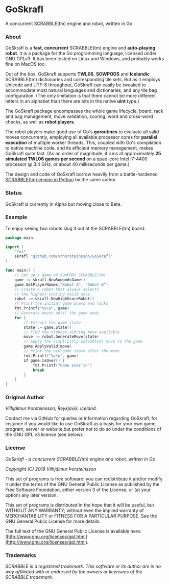 # GoSkrafl
A concurrent SCRABBLE(tm) engine and robot, written in Go

### About

GoSkrafl is a **fast, concurrent** SCRABBLE(tm) engine and **auto-playing robot**.
It is a package for the Go programming language, licensed under GNU GPLv3.
It has been tested on Linux and Windows, and probably works fine on MacOS too.

Out of the box, GoSkrafl supports **TWL06**, **SOWPODS** and **Icelandic**
SCRABBLE(tm) dictionaries and corresponding tile sets. But as it employs
Unicode and UTF-8 throughout, GoSkrafl can easily be tweaked
to accommodate most natural languages and dictionaries, and any tile bag
configuration. (The only limitation is that there cannot be more different
letters in an alphabet than there are bits in the native **uint** type.)

The GoSkrafl package encompasses the whole game lifecycle, board, rack and bag
management, move validation, scoring, word and cross-word checks, as well as
**robot players**.

The robot players make good use of Go's **goroutines** to evaluate all valid
moves concurrently, employing all available processor cores for
**parallel execution** of multiple worker threads. This, coupled with Go's
compilation to native machine code, and its efficient memory management,
makes GoSkrafl quite fast. (As an order of magnitude, it runs at
approximately **25 simulated TWL06 games per second** on a quad-core
Intel i7-4400 processor @ 3.4 GHz, or about 40 milliseconds per game.)

The design and code of GoSkrafl borrow heavily from a battle-hardened
[SCRABBLE(tm) engine in Python](https://github.com/vthorsteinsson/Netskrafl)
by the same author.

### Status

GoSkrafl is currently in Alpha but moving close to Beta.

### Example

To enjoy seeing two robots slug it out at the SCRABBLE(tm) board:

```go
package main

import (
    "fmt"
    skrafl "github.com/vthorsteinsson/GoSkrafl"
)

func main() {
    // Set up a game of SOWPODS SCRABBLE(tm)
    game := skrafl.NewSowpodsGame()
    game.SetPlayerNames("Robot A", "Robot B")
    // Create a robot that always selects
    // the highest-scoring valid move
    robot := skrafl.NewHighScoreRobot()
    // Print the initial game board and racks
    fmt.Printf("%v\n", game)
    // Generate moves until the game ends
    for {
        // Extract the game state
        state := game.State()
        // Find the highest-scoring move available
        move := robot.GenerateMove(state)
        // Apply the (implicitly validated) move to the game
        game.ApplyValid(move)
        // Print the new game state after the move
        fmt.Printf("%v\n", game)
        if game.IsOver() {
            fmt.Printf("Game over!\n")
            break
        }
    }
}
```

### Original Author

_Vilhjálmur Þorsteinsson, Reykjavík, Iceland._

Contact me via GitHub for queries or information regarding GoSkrafl,
for instance if you would like to use GoSkrafl as a basis for your
own game program, server or website but prefer not to do so under the
conditions of the GNU GPL v3 license (see below).

### License

*GoSkrafl - a concurrent SCRABBLE(tm) engine and robot, written in Go*

*Copyright (C) 2018 Vilhjálmur Þorsteinsson*

This set of programs is free software: you can redistribute it and/or modify
it under the terms of the GNU General Public License as published by
the Free Software Foundation, either version 3 of the License, or
(at your option) any later version.

This set of programs is distributed in the hope that it will be useful,
but WITHOUT ANY WARRANTY; without even the implied warranty of
MERCHANTABILITY or FITNESS FOR A PARTICULAR PURPOSE.  See the
GNU General Public License for more details.

The full text of the GNU General Public License is available here:
[http://www.gnu.org/licenses/gpl.html](http://www.gnu.org/licenses/gpl.html).

### Trademarks

*SCRABBLE is a registered trademark. This software or its author are in no way*
*affiliated with or endorsed by the owners or licensees of the SCRABBLE trademark.*
